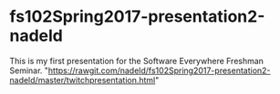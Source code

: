 # fs102Spring2017-presentation2-nadeld
This is my first presentation for the Software Everywhere Freshman Seminar.
"https://rawgit.com/nadeld/fs102Spring2017-presentation2-nadeld/master/twitchpresentation.html"
